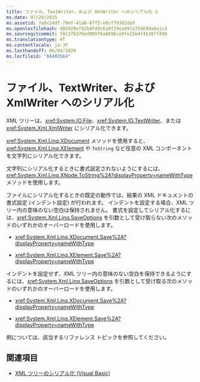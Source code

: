 ```yaml
---
title: ファイル、TextWriter、および XmlWriter へのシリアル化 3
ms.date: 07/20/2015
ms.assetid: 7a0c24df-79ef-41a0-87f5-e6cf79382da9
ms.openlocfilehash: d8b929ef02b8fd9c6a9f29ea997a754699a6e1c4
ms.sourcegitcommit: f8c270376ed905f6a8896ce0fe25b4f4b38ff498
ms.translationtype: HT
ms.contentlocale: ja-JP
ms.lasthandoff: 06/04/2020
ms.locfileid: "84403564"
---
```

# <a name="serializing-to-files-textwriters-and-xmlwriters"></a>ファイル、TextWriter、および XmlWriter へのシリアル化

XML ツリーは、<xref:System.IO.File>、<xref:System.IO.TextWriter>、または <xref:System.Xml.XmlWriter> にシリアル化できます。

<xref:System.Xml.Linq.XDocument> メソッドを使用すると、<xref:System.Xml.Linq.XElement> や `ToString` など任意の XML コンポーネントを文字列にシリアル化できます。

文字列にシリアル化するときに書式設定されないようにするには、<xref:System.Xml.Linq.XNode.ToString%2A?displayProperty=nameWithType> メソッドを使用します。

ファイルにシリアル化するときの既定の動作では、結果の XML ドキュメントの書式設定 (インデント設定) が行われます。 インデントを設定する場合、XML ツリー内の意味のない空白は保持されません。 書式を設定してシリアル化するには、<xref:System.Xml.Linq.SaveOptions> を引数として受け取らない次のメソッドのいずれかのオーバーロードを使用します。

- <xref:System.Xml.Linq.XDocument.Save%2A?displayProperty=nameWithType>

- <xref:System.Xml.Linq.XElement.Save%2A?displayProperty=nameWithType>

インデントを設定せず、XML ツリー内の意味のない空白を保持できるようにするには、<xref:System.Xml.Linq.SaveOptions> を引数として受け取る次のメソッドのいずれかのオーバーロードを使用します。

- <xref:System.Xml.Linq.XDocument.Save%2A?displayProperty=nameWithType>

- <xref:System.Xml.Linq.XElement.Save%2A?displayProperty=nameWithType>

例については、該当するリファレンス トピックを参照してください。

## <a name="see-also"></a>関連項目

- [XML ツリーのシリアル化 (Visual Basic)](serializing-xml-trees.md)

